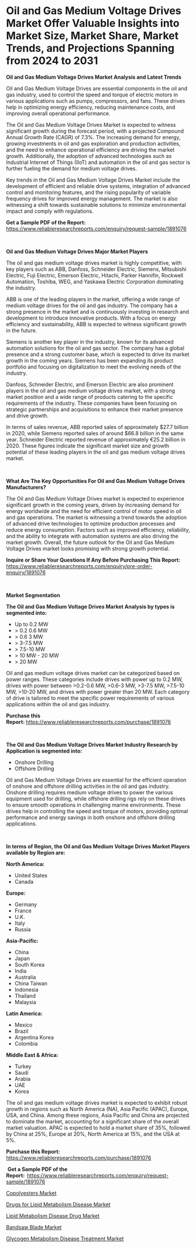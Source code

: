 <p><h1>Oil and Gas Medium Voltage Drives Market Offer Valuable Insights into Market Size, Market Share, Market Trends, and Projections Spanning from 2024 to 2031</h1></p><p><strong>Oil and Gas Medium Voltage Drives Market Analysis and Latest Trends</strong></p>
<p><p>Oil and Gas Medium Voltage Drives are essential components in the oil and gas industry, used to control the speed and torque of electric motors in various applications such as pumps, compressors, and fans. These drives help in optimizing energy efficiency, reducing maintenance costs, and improving overall operational performance.</p><p>The Oil and Gas Medium Voltage Drives Market is expected to witness significant growth during the forecast period, with a projected Compound Annual Growth Rate (CAGR) of 7.3%. The increasing demand for energy, growing investments in oil and gas exploration and production activities, and the need to enhance operational efficiency are driving the market growth. Additionally, the adoption of advanced technologies such as Industrial Internet of Things (IIoT) and automation in the oil and gas sector is further fueling the demand for medium voltage drives.</p><p>Key trends in the Oil and Gas Medium Voltage Drives Market include the development of efficient and reliable drive systems, integration of advanced control and monitoring features, and the rising popularity of variable frequency drives for improved energy management. The market is also witnessing a shift towards sustainable solutions to minimize environmental impact and comply with regulations.</p></p>
<p><strong>Get a Sample PDF of the Report:&nbsp;</strong> <a href="https://www.reliableresearchreports.com/enquiry/request-sample/1891076">https://www.reliableresearchreports.com/enquiry/request-sample/1891076</a></p>
<p>&nbsp;</p>
<p><strong>Oil and Gas Medium Voltage Drives Major Market Players</strong></p>
<p><p>The oil and gas medium voltage drives market is highly competitive, with key players such as ABB, Danfoss, Schneider Electric, Siemens, Mitsubishi Electric, Fuji Electric, Emerson Electric, Hitachi, Parker Hannifin, Rockwell Automation, Toshiba, WEG, and Yaskawa Electric Corporation dominating the industry.</p><p>ABB is one of the leading players in the market, offering a wide range of medium voltage drives for the oil and gas industry. The company has a strong presence in the market and is continuously investing in research and development to introduce innovative products. With a focus on energy efficiency and sustainability, ABB is expected to witness significant growth in the future.</p><p>Siemens is another key player in the industry, known for its advanced automation solutions for the oil and gas sector. The company has a global presence and a strong customer base, which is expected to drive its market growth in the coming years. Siemens has been expanding its product portfolio and focusing on digitalization to meet the evolving needs of the industry.</p><p>Danfoss, Schneider Electric, and Emerson Electric are also prominent players in the oil and gas medium voltage drives market, with a strong market position and a wide range of products catering to the specific requirements of the industry. These companies have been focusing on strategic partnerships and acquisitions to enhance their market presence and drive growth.</p><p>In terms of sales revenue, ABB reported sales of approximately $27.7 billion in 2020, while Siemens reported sales of around $66.8 billion in the same year. Schneider Electric reported revenue of approximately €25.2 billion in 2020. These figures indicate the significant market size and growth potential of these leading players in the oil and gas medium voltage drives market.</p></p>
<p>&nbsp;</p>
<p><strong>What Are The Key Opportunities For Oil and Gas Medium Voltage Drives Manufacturers?</strong></p>
<p><p>The Oil and Gas Medium Voltage Drives market is expected to experience significant growth in the coming years, driven by increasing demand for energy worldwide and the need for efficient control of motor speed in oil and gas operations. The market is witnessing a trend towards the adoption of advanced drive technologies to optimize production processes and reduce energy consumption. Factors such as improved efficiency, reliability, and the ability to integrate with automation systems are also driving the market growth. Overall, the future outlook for the Oil and Gas Medium Voltage Drives market looks promising with strong growth potential.</p></p>
<p><strong>Inquire or Share Your Questions If Any Before Purchasing This Report:</strong> <a href="https://www.reliableresearchreports.com/enquiry/pre-order-enquiry/1891076">https://www.reliableresearchreports.com/enquiry/pre-order-enquiry/1891076</a></p>
<p>&nbsp;</p>
<p><strong>Market Segmentation</strong></p>
<p><strong>The Oil and Gas Medium Voltage Drives Market Analysis by types is segmented into:</strong></p>
<p><ul><li>Up to 0.2 MW</li><li>> 0.2 0.6 MW</li><li>> 0.6 3 MW</li><li>> 3-7.5 MW</li><li>> 7.5-10 MW</li><li>> 10 MW - 20 MW</li><li>> 20 MW</li></ul></p>
<p><p>Oil and gas medium voltage drives market can be categorized based on power ranges. These categories include drives with power up to 0.2 MW, drives with power between >0.2-0.6 MW, >0.6-3 MW, >3-7.5 MW, >7.5-10 MW, >10-20 MW, and drives with power greater than 20 MW. Each category of drive is tailored to meet the specific power requirements of various applications within the oil and gas industry.</p></p>
<p><strong>Purchase this Report:&nbsp;</strong><a href="https://www.reliableresearchreports.com/purchase/1891076">https://www.reliableresearchreports.com/purchase/1891076</a></p>
<p>&nbsp;</p>
<p><strong>The Oil and Gas Medium Voltage Drives Market Industry Research by Application is segmented into:</strong></p>
<p><ul><li>Onshore Drilling</li><li>Offshore Drilling</li></ul></p>
<p><p>Oil and Gas Medium Voltage Drives are essential for the efficient operation of onshore and offshore drilling activities in the oil and gas industry. Onshore drilling requires medium voltage drives to power the various equipment used for drilling, while offshore drilling rigs rely on these drives to ensure smooth operations in challenging marine environments. These drives help in controlling the speed and torque of motors, providing optimal performance and energy savings in both onshore and offshore drilling applications.</p></p>
<p>&nbsp;</p>
<p><strong>In terms of Region, the Oil and Gas Medium Voltage Drives Market Players available by Region are:</strong></p>
<p>
    <p> <strong> North America: </strong>
        <ul>
            <li>United States</li>
            <li>Canada</li>
        </ul>
        </p> 
    <p> <strong> Europe: </strong>
        <ul>
            <li>Germany</li>
            <li>France</li>
            <li>U.K.</li>
            <li>Italy</li>
            <li>Russia</li>
        </ul>
        </p> 
    <p> <strong> Asia-Pacific: </strong>
        <ul>
            <li>China</li>
            <li>Japan</li>
            <li>South Korea</li>
            <li>India</li>
            <li>Australia</li>
            <li>China Taiwan</li>
            <li>Indonesia</li>
            <li>Thailand</li>
            <li>Malaysia</li>
        </ul>
        </p> 
    <p> <strong> Latin America: </strong>
        <ul>
            <li>Mexico</li>
            <li>Brazil</li>
            <li>Argentina Korea</li>
            <li>Colombia</li>
        </ul>
        </p> 
    <p> <strong> Middle East & Africa: </strong>
        <ul>
            <li>Turkey</li>
            <li>Saudi</li>
            <li>Arabia</li>
            <li>UAE</li>
            <li>Korea</li>
        </ul>
    </p>
    </p>
<p><p>The oil and gas medium voltage drives market is expected to exhibit robust growth in regions such as North America (NA), Asia Pacific (APAC), Europe, USA, and China. Among these regions, Asia Pacific and China are projected to dominate the market, accounting for a significant share of the overall market valuation. APAC is expected to hold a market share of 35%, followed by China at 25%, Europe at 20%, North America at 15%, and the USA at 5%.</p></p>
<p><strong>Purchase this Report: </strong><a href="https://www.reliableresearchreports.com/purchase/1891076">https://www.reliableresearchreports.com/purchase/1891076</a></p>
<p>&nbsp;<strong>Get a Sample PDF of the Report:&nbsp;&nbsp;</strong><a href="https://www.reliableresearchreports.com/enquiry/request-sample/1891076">https://www.reliableresearchreports.com/enquiry/request-sample/1891076</a></p>
<p><strong></strong></p>
<p><p><a href="https://view.publitas.com/reportprime-1/copolyesters-market-size-market-trends-and-growth-outlook-forecasted-for-period-from-2024-to-2031/">Copolyesters Market</a></p><p><a href="https://silk-columnist-571.notion.site/Drugs-for-Lipid-Metabolism-Disease-Market-Insights-Market-Players-and-Forecast-Till-2031-c7092cbab03e4e648cd55967c96cf707">Drugs for Lipid Metabolism Disease Market</a></p><p><a href="https://glittery-fuchsia-86a.notion.site/Lipid-Metabolism-Disease-Drug-Market-Research-Report-Forecasted-for-Period-from-2024-2031-by-Mark-4277cd31746b4d7da380fde13d1e85b1">Lipid Metabolism Disease Drug Market</a></p><p><a href="https://view.publitas.com/reportprime-1/bandsaw-blade-market-research-report-provides-thorough-industry-overview-which-offers-an-in-depth-analysis-of-product-trends-and-new-market-divisions/">Bandsaw Blade Market</a></p><p><a href="https://bubble-tree-ea4.notion.site/Glycogen-Metabolism-Disease-Treatment-Market-Size-Reflecting-a-Forecast-Till-2031-Market-By-Type-B-4f74bc3f8b074215a7754101d656d4c9">Glycogen Metabolism Disease Treatment Market</a></p></p>